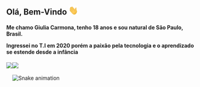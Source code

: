 ### <h2> Olá, Bem-Vindo <img src="https://raw.githubusercontent.com/devSouvik/devSouvik/master/Hi.gif" width="25"></h2>

<h4> Me chamo Giulia Carmona, tenho 18 anos e sou natural de São Paulo, Brasil.<p>
Ingressei no T.I em 2020 porém a paixão pela tecnologia e o aprendizado se estende desde a infância</h4> 

<div>
<img align="left" height="160vh" src='https://github-readme-stats.vercel.app/api?username=giuliacarmona&show_icons=true&theme=slateorange&bg_color=00000000&hide_border=true'>
<img align="rigth" height="150vh" src='https://github-readme-stats.vercel.app/api/top-langs/?username=giuliacarmona&show_icons=true&langs_count=5&layout=compact&theme=slateorange&bg_color=00000000&hide_border=true'>
</div>

![Snake animation](https://github.com/giuliacarmona/giuliacarmona/blob/output/github-contribution-grid-snake.svg)
